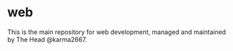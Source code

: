 # web
This is the main repository for web development, managed and maintained by The Head @karma2667.
